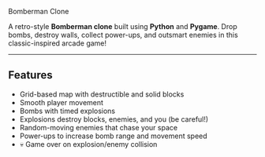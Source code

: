 Bomberman Clone

A retro-style **Bomberman clone** built using **Python** and **Pygame**. Drop bombs, destroy walls, collect power-ups, and outsmart enemies in this classic-inspired arcade game!

---

##  Features

-  Grid-based map with destructible and solid blocks
-  Smooth player movement
-  Bombs with timed explosions
-  Explosions destroy blocks, enemies, and you (be careful!)
-  Random-moving enemies that chase your space
-  Power-ups to increase bomb range and movement speed
- 💀 Game over on explosion/enemy collision
